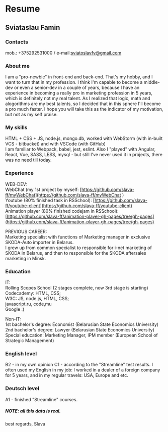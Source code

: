 # Resume

## Sviataslau Famin

### Contacts
mob.: +375292531000 / e-mail:sviatoslavfv@gmail.com

### About me
I am a "pro-newbie" in front-end and back-end. That's my hobby, and I want to turn that in my profession. I think I'm capable to become a middle-dev or even a senior-dev in a couple of years, because I have an experience in becoming a really pro in marketing profession in 5 years, which is definitely not my real talent. As I realized that logic, math and alogorithms are my best talents, so I decided that in this sphere I'll become a pro much faster. I hope you will take this as the indicator of my motivation, but not as my self praise.

### My skills
HTML + CSS + JS, node.js, mongo.db, worked with WebStorm (with in-built VCS - bitbucket) and with VSCode (with GitHub)  
I am familiar to Webpack, babel, jest, eslint. 
Also I "played" with Angular, React, Vue, SASS, LESS, mysql - but still I've never used it in projects, there was no need till today.

### Experience  
WEB-DEV:  
WebChat (my 1st project by myself: [https://github.com/slava-ff/myWebChat](https://github.com/slava-ff/myWebChat  )  
Youtube (80% finished task in RSSchool): [https://github.com/slava-ff/youtube-client](https://github.com/slava-ff/youtube-client)  
Animation player (80% finished codejam in RSSchool): [https://github.com/slava-ff/animation-player-gh-pages/tree/gh-pages](https://github.com/slava-ff/animation-player-gh-pages/tree/gh-pages)

PREVIOUS CAREER:  
Marketing specialist with functions of Marketing manager in exclusive SKODA-Auto importer in Belarus.  
I grew up from common specialist to responsible for i-net marketing of SKODA in Belarus, and then to responsible for the SKODA aftersales marketing in Minsk.

### Education  
IT:  
Rolling Scopes School (2 stages complete, now 3rd stage is starting)  
Codecademy: HTML, CSS;  
W3C: JS, node.js, HTML, CSS;  
javascript.ru, code,mu  
Google :)  

Non-IT:  
1st bachelor's degree: Economist (Belarusian State Economics University)  
2nd bachelor's degree: Lawyer (Belarusian State Economics University)  
Special education: Marketing Manager, IPM member (European School of Strategic Management)

### English level
B2 - in my own opinion
C1 - according to the "Streamline" test results. I often used my English in my job: I worked in a dealer of a foreign company for 5 years, and in my regular travels: USA, Europe and etc.

### Deutsch level  
A1 - finished "Streamline" courses.

##### NOTE: all this data is real. 

best regards,
Slava
